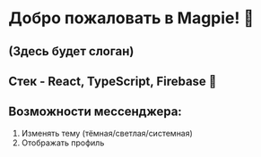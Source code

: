 # Добро пожаловать в Magpie! 👋
## (Здесь будет слоган)
## Стек - React, TypeScript, Firebase 🏹
## Возможности мессенджера:
1. Изменять тему (тёмная/светлая/системная)
2. Отображать профиль
